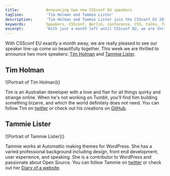 ```yaml
---
title:            Announcing two new CSSconf EU speakers 
tagline:          'Tim Holman and Tammie Lister'
description:      'Tim Holman and Tammie Lister join the CSSconf EU 2015 line-up'
keywords:         Speakers, CSSconf, Berlin, conference, CSS, talks, Tammie, Lister, Tim, Holman
excerpt:          'With just a month left until CSSconf EU, we are thrilled to announce two new additions to our 2015 line-up: Tim Holman and Tammie Lister'
---
```


With CSSconf EU exactly a month away, we are really pleased to see our speaker line-up come so beautifully together. This week we are thrilled to announce two more speakers: <a href="http://twitter.com/twholman" target="_blank">Tim Holman</a> and <a href="https://twitter.com/karmatosed" target="_blank">Tammie Lister</a>.

## Tim Holman

<div class="blog-img blog-img--right">
  ![Portrait of Tim Holman]()
</div>

Tim is an Australian developer with a love and flair for all things quirky and strange online. When he's not working on Tumblr, you'll find him building something bizarre, and which the world definitely does not need. You can follow Tim on <a href="http://twitter.com/twholman" target="_blank">twitter</a> or check out his creations on <a href="https://github.com/tholman" target="_blank">GitHub</a>.

## Tammie Lister

<div class="blog-img blog-img--right">
  ![Portrait of Tammie Lister]()
</div>

Tammie works at Automattic making themes for WordPress. She has a varied professional background including design, front end development, user experience, and speaking. She is a contributor to WordPress and passionate about Open Source. You can follow Tammie on <a href="https://twitter.com/karmatosed" target="_blank">twitter</a> or check out her <a href="http://diaryofawebsite.com/">Diary of a website</a>.
